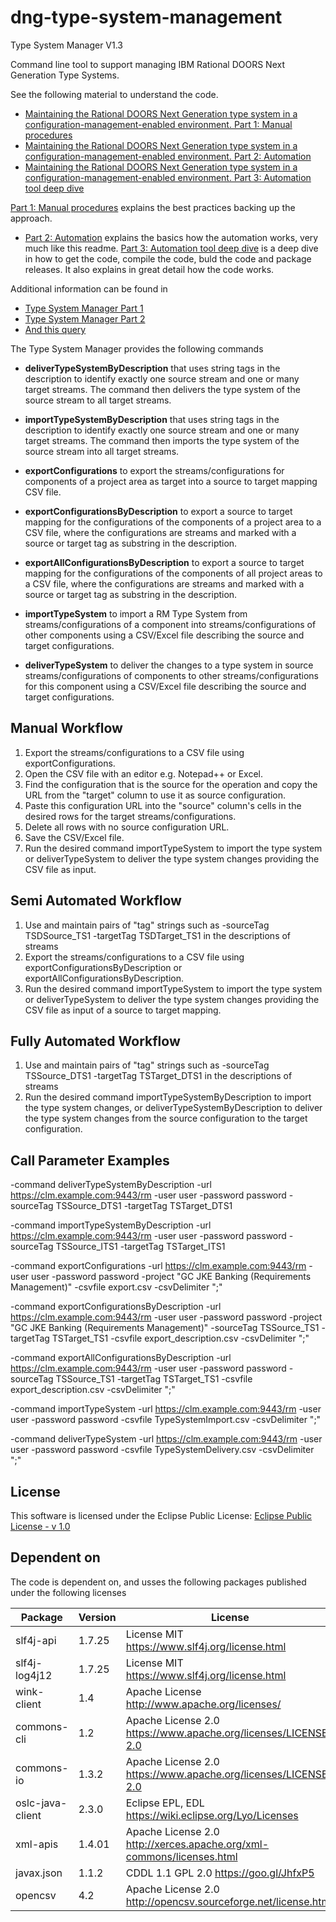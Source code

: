 # dng-type-system-management

Type System Manager V1.3

Command line tool to support managing IBM Rational DOORS Next Generation Type Systems.

See  the following material to understand the code.
 *  [Maintaining the Rational DOORS Next Generation type system in a configuration-management-enabled environment. Part 1: Manual procedures](https://jazz.net/library/article/92352)
 *  [Maintaining the Rational DOORS Next Generation type system in a configuration-management-enabled environment. Part 2: Automation](https://jazz.net/library/article/92554)
 *  [Maintaining the Rational DOORS Next Generation type system in a configuration-management-enabled environment. Part 3: Automation tool deep dive](https://jazz.net/library/article/92596)
 
 [Part 1: Manual procedures](https://jazz.net/library/article/92352) explains the best practices backing up the approach.
 *  [Part 2: Automation](https://jazz.net/library/article/92554) explains the basics how the automation works, very much like this readme. [Part 3: Automation tool deep dive](https://jazz.net/library/article/92596) is a deep dive in how to get the code, compile the code, buld the code and package releases. It also explains in great detail how the code works.
 
 Additional information can be found in
 
 *  [Type System Manager Part 1](https://rsjazz.wordpress.com/2019/02/01/type-system-manager-part-1/) 
 *  [Type System Manager Part 2](https://rsjazz.wordpress.com/2019/03/07/type-system-manager-part-2/)
 *  [And this query](https://rsjazz.wordpress.com/?s=type-system-manager&submit=Search)

The Type System Manager provides the following commands

 *  **deliverTypeSystemByDescription** that uses string tags in the description to identify exactly one source stream and one or many target streams. The command then delivers the type system of the source stream to all target streams.

 *  **importTypeSystemByDescription** that uses string tags in the description to identify exactly one source stream and one or many target streams. The command then imports the type system of the source stream into all target streams.

 *  **exportConfigurations** to export the streams/configurations for components of a project area as target into a source to target mapping CSV file.

 *  **exportConfigurationsByDescription** to export a source to target mapping for the configurations of the components of a project area to a CSV file, where the configurations are streams and marked with a source or target tag as substring in the description.

 *  **exportAllConfigurationsByDescription** to export a source to target mapping for the configurations of the components of all project areas to a CSV file, where the configurations are streams and marked with a source or target tag as substring in the description.

 *  **importTypeSystem** to import a RM Type System from streams/configurations of a component into streams/configurations of other components using a CSV/Excel file describing the source and target configurations.

 *  **deliverTypeSystem** to deliver the changes to a type system in source streams/configurations of components to other streams/configurations for this component using a CSV/Excel file describing the source and target configurations.

## Manual Workflow

1. Export the streams/configurations to a CSV file using exportConfigurations.
2. Open the CSV file with an editor e.g. Notepad++ or Excel.
3. Find the configuration that is the source for the operation and copy the URL from the "target" column to use it as source configuration.
4. Paste this configuration URL into the "source" column's cells in the desired rows for the target streams/configurations. 
5. Delete all rows with no source configuration URL.
6. Save the CSV/Excel file.                                                                              
7. Run the desired command importTypeSystem to import the type system or deliverTypeSystem to deliver the type system changes providing the CSV file as input.

## Semi Automated Workflow

1. Use and maintain pairs of "tag" strings such as -sourceTag TSDSource_TS1 -targetTag TSDTarget_TS1 in the descriptions of streams
2. Export the streams/configurations to a CSV file using exportConfigurationsByDescription or exportAllConfigurationsByDescription.
3. Run the desired command importTypeSystem to import the type system or deliverTypeSystem to deliver the type system changes providing the CSV file as input of a source to target mapping.

## Fully Automated Workflow

1. Use and maintain pairs of "tag" strings such as -sourceTag TSSource_DTS1 -targetTag TSTarget_DTS1 in the descriptions of streams
2. Run the desired command importTypeSystemByDescription to import the type system changes, or deliverTypeSystemByDescription to deliver the type system changes from the source configuration to the target configuration.

## Call Parameter Examples

-command deliverTypeSystemByDescription -url https://clm.example.com:9443/rm -user user -password password -sourceTag TSSource_DTS1 -targetTag TSTarget_DTS1

-command importTypeSystemByDescription -url https://clm.example.com:9443/rm -user user -password password -sourceTag TSSource_ITS1 -targetTag TSTarget_ITS1

-command exportConfigurations -url https://clm.example.com:9443/rm -user user -password password -project "GC JKE Banking (Requirements Management)" -csvfile export.csv -csvDelimiter ";"

-command exportConfigurationsByDescription -url https://clm.example.com:9443/rm -user user -password password -project "GC JKE Banking (Requirements Management)" -sourceTag TSSource_TS1 -targetTag TSTarget_TS1 -csvfile export_description.csv -csvDelimiter ";"

-command exportAllConfigurationsByDescription -url https://clm.example.com:9443/rm -user user -password password -sourceTag TSSource_TS1 -targetTag TSTarget_TS1 -csvfile export_description.csv -csvDelimiter ";"

-command importTypeSystem -url https://clm.example.com:9443/rm -user user -password password -csvfile TypeSystemImport.csv -csvDelimiter ";"

-command deliverTypeSystem -url https://clm.example.com:9443/rm -user user -password password -csvfile TypeSystemDelivery.csv -csvDelimiter ";"

## License
This software is licensed under the Eclipse Public License: [Eclipse Public License - v 1.0](com.ibm.rm.typemanagement/LICENSE.html)

## Dependent on 
The code is dependent on, and usses the following packages published under the following licenses

| Package          | Version      | License                                                         |
|------------------|--------------|-----------------------------------------------------------------|
| slf4j-api        | 1.7.25       | License MIT https://www.slf4j.org/license.html |
| slf4j-log4j12    | 1.7.25	      | License MIT https://www.slf4j.org/license.html |
| wink-client      | 1.4	        | Apache License http://www.apache.org/licenses/ |
| commons-cli      | 1.2	        | Apache License 2.0 https://www.apache.org/licenses/LICENSE-2.0 |
| commons-io       | 1.3.2        | Apache License 2.0 https://www.apache.org/licenses/LICENSE-2.0 |
| oslc-java-client | 2.3.0        | Eclipse EPL, EDL https://wiki.eclipse.org/Lyo/Licenses |
| xml-apis         | 1.4.01	      | Apache License 2.0 http://xerces.apache.org/xml-commons/licenses.html |
| javax.json       | 1.1.2	      | CDDL 1.1 GPL 2.0 https://goo.gl/JhfxP5 |
| opencsv          | 4.2          | Apache License 2.0 http://opencsv.sourceforge.net/license.html |
